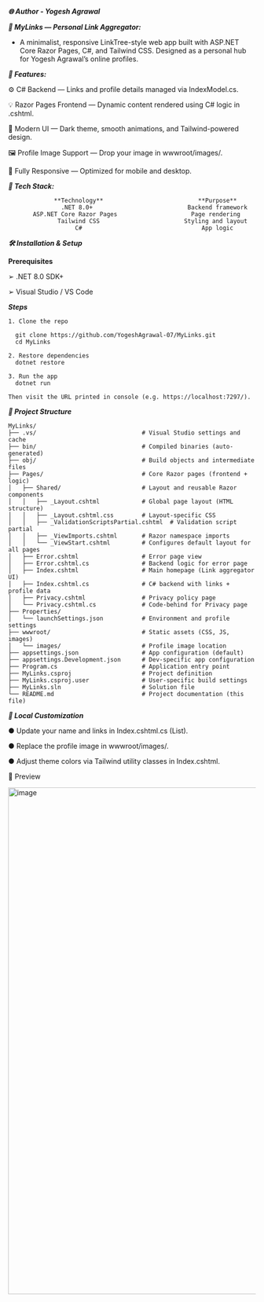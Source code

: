 _**🌐 Author    -    Yogesh Agrawal**_



_**🧩 MyLinks — Personal Link Aggregator:**_

   - A minimalist, responsive LinkTree-style web app built with ASP.NET Core Razor Pages, C#, and Tailwind CSS. Designed as a personal hub for Yogesh Agrawal’s online profiles.



_**🚀 Features:**_

   ⚙️ C# Backend — Links and profile details managed via IndexModel.cs.
   
   💡 Razor Pages Frontend — Dynamic content rendered using C# logic in .cshtml.
   
   🎨 Modern UI — Dark theme, smooth animations, and Tailwind-powered design.  
   
   🖼️ Profile Image Support — Drop your image in wwwroot/images/.   
   
   📱 Fully Responsive — Optimized for mobile and desktop.



_**🧰 Tech Stack:**_

                 **Technology**                           **Purpose**                 
                   .NET 8.0+	                       Backend framework
           ASP.NET Core Razor Pages	                    Page rendering
                  Tailwind CSS                        Styling and layout
                       C#                         	       App logic



_**🛠️ Installation & Setup**_

**Prerequisites**

 ➢ .NET 8.0 SDK+
 
 ➢ Visual Studio / VS Code



_**Steps**_

    1. Clone the repo
    
      git clone https://github.com/YogeshAgrawal-07/MyLinks.git
      cd MyLinks

    2. Restore dependencies
      dotnet restore

    3. Run the app
      dotnet run

    Then visit the URL printed in console (e.g. https://localhost:7297/).



_**📁 Project Structure**_

    MyLinks/
    ├── .vs/                              # Visual Studio settings and cache
    ├── bin/                              # Compiled binaries (auto-generated)
    ├── obj/                              # Build objects and intermediate files
    ├── Pages/                            # Core Razor pages (frontend + logic)
    │   ├── Shared/                       # Layout and reusable Razor components
    │   │   ├── _Layout.cshtml            # Global page layout (HTML structure)
    │   │   ├── _Layout.cshtml.css        # Layout-specific CSS
    │   │   ├── _ValidationScriptsPartial.cshtml  # Validation script partial
    │   │   ├── _ViewImports.cshtml       # Razor namespace imports
    │   │   └── _ViewStart.cshtml         # Configures default layout for all pages
    │   ├── Error.cshtml                  # Error page view
    │   ├── Error.cshtml.cs               # Backend logic for error page
    │   ├── Index.cshtml                  # Main homepage (Link aggregator UI)
    │   ├── Index.cshtml.cs               # C# backend with links + profile data
    │   ├── Privacy.cshtml                # Privacy policy page
    │   └── Privacy.cshtml.cs             # Code-behind for Privacy page
    ├── Properties/
    │   └── launchSettings.json           # Environment and profile settings
    ├── wwwroot/                          # Static assets (CSS, JS, images)
    │   └── images/                       # Profile image location
    ├── appsettings.json                  # App configuration (default)
    ├── appsettings.Development.json      # Dev-specific app configuration
    ├── Program.cs                        # Application entry point
    ├── MyLinks.csproj                    # Project definition
    ├── MyLinks.csproj.user               # User-specific build settings
    ├── MyLinks.sln                       # Solution file
    └── README.md                         # Project documentation (this file)



_**🧪 Local Customization**_

   ● Update your name and links in Index.cshtml.cs (List<LinkItem>).

   ● Replace the profile image in wwwroot/images/.
   
   ● Adjust theme colors via Tailwind utility classes in Index.cshtml.



📸 Preview

<img width="1920" height="1032" alt="image" src="https://github.com/user-attachments/assets/07e16e29-81d2-40df-9c46-924d63c04188" />
